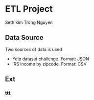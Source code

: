 # ETL Project
Seth kim
Trong Nguyen
## Data Source
Two sources of data is used
* Yelp dataset challenge.  Format: JSON
* IRS income by zipcode. Format: CSV
## Ext


### ttt
